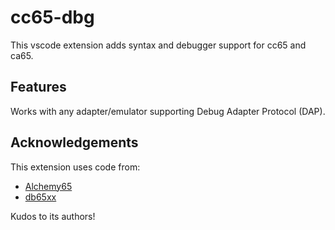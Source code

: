 # cc65-dbg

This vscode extension adds syntax and debugger support for cc65 and ca65.

## Features

Works with any adapter/emulator supporting Debug Adapter Protocol (DAP).

## Acknowledgements

This extension uses code from:

- [Alchemy65](https://github.com/AlchemicRaker/alchemy65)
- [db65xx](https://github.com/tmr4/db65xx)

Kudos to its authors!
